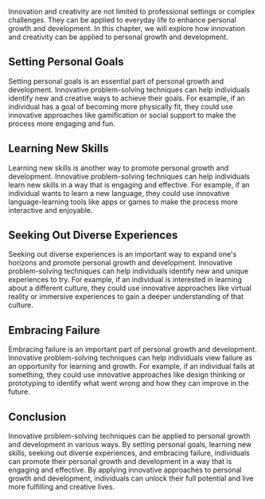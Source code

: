 
Innovation and creativity are not limited to professional settings or complex challenges. They can be applied to everyday life to enhance personal growth and development. In this chapter, we will explore how innovation and creativity can be applied to personal growth and development.

Setting Personal Goals
----------------------

Setting personal goals is an essential part of personal growth and development. Innovative problem-solving techniques can help individuals identify new and creative ways to achieve their goals. For example, if an individual has a goal of becoming more physically fit, they could use innovative approaches like gamification or social support to make the process more engaging and fun.

Learning New Skills
-------------------

Learning new skills is another way to promote personal growth and development. Innovative problem-solving techniques can help individuals learn new skills in a way that is engaging and effective. For example, if an individual wants to learn a new language, they could use innovative language-learning tools like apps or games to make the process more interactive and enjoyable.

Seeking Out Diverse Experiences
-------------------------------

Seeking out diverse experiences is an important way to expand one's horizons and promote personal growth and development. Innovative problem-solving techniques can help individuals identify new and unique experiences to try. For example, if an individual is interested in learning about a different culture, they could use innovative approaches like virtual reality or immersive experiences to gain a deeper understanding of that culture.

Embracing Failure
-----------------

Embracing failure is an important part of personal growth and development. Innovative problem-solving techniques can help individuals view failure as an opportunity for learning and growth. For example, if an individual fails at something, they could use innovative approaches like design thinking or prototyping to identify what went wrong and how they can improve in the future.

Conclusion
----------

Innovative problem-solving techniques can be applied to personal growth and development in various ways. By setting personal goals, learning new skills, seeking out diverse experiences, and embracing failure, individuals can promote their personal growth and development in a way that is engaging and effective. By applying innovative approaches to personal growth and development, individuals can unlock their full potential and live more fulfilling and creative lives.

